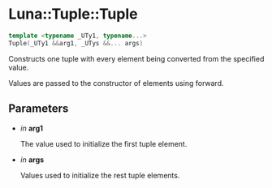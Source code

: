 # Luna::Tuple::Tuple

```c++
template <typename _UTy1, typename...>
Tuple(_UTy1 &&arg1, _UTys &&... args)
```

Constructs one tuple with every element being converted from the specified value. 

Values are passed to the constructor of elements using forward. 

## Parameters
* *in* **arg1**

    The value used to initialize the first tuple element. 

* *in* **args**

    Values used to initialize the rest tuple elements. 

